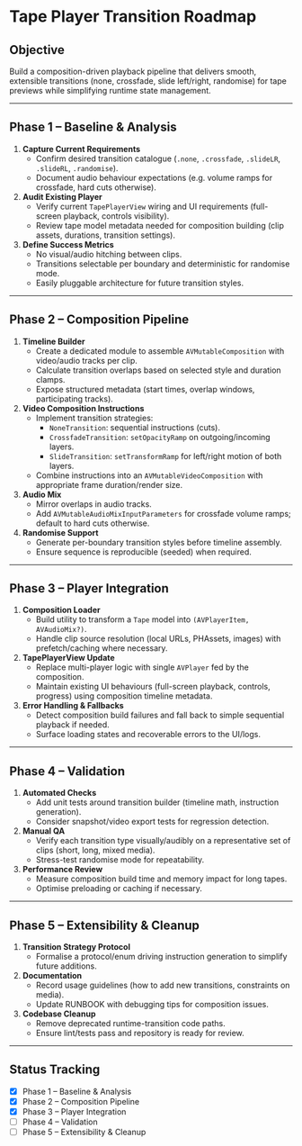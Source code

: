 # Tape Player Transition Roadmap

## Objective
Build a composition-driven playback pipeline that delivers smooth, extensible transitions (none, crossfade, slide left/right, randomise) for tape previews while simplifying runtime state management.

---

## Phase 1 – Baseline & Analysis
1. **Capture Current Requirements**
   - Confirm desired transition catalogue (`.none`, `.crossfade`, `.slideLR`, `.slideRL`, `.randomise`).
   - Document audio behaviour expectations (e.g. volume ramps for crossfade, hard cuts otherwise).
2. **Audit Existing Player**
   - Verify current `TapePlayerView` wiring and UI requirements (full-screen playback, controls visibility).
   - Review tape model metadata needed for composition building (clip assets, durations, transition settings).
3. **Define Success Metrics**
   - No visual/audio hitching between clips.
   - Transitions selectable per boundary and deterministic for randomise mode.
   - Easily pluggable architecture for future transition styles.

---

## Phase 2 – Composition Pipeline
1. **Timeline Builder**
   - Create a dedicated module to assemble `AVMutableComposition` with video/audio tracks per clip.
   - Calculate transition overlaps based on selected style and duration clamps.
   - Expose structured metadata (start times, overlap windows, participating tracks).
2. **Video Composition Instructions**
   - Implement transition strategies:
     - `NoneTransition`: sequential instructions (cuts).
     - `CrossfadeTransition`: `setOpacityRamp` on outgoing/incoming layers.
     - `SlideTransition`: `setTransformRamp` for left/right motion of both layers.
   - Combine instructions into an `AVMutableVideoComposition` with appropriate frame duration/render size.
3. **Audio Mix**
   - Mirror overlaps in audio tracks.
   - Add `AVMutableAudioMixInputParameters` for crossfade volume ramps; default to hard cuts otherwise.
4. **Randomise Support**
   - Generate per-boundary transition styles before timeline assembly.
   - Ensure sequence is reproducible (seeded) when required.

---

## Phase 3 – Player Integration
1. **Composition Loader**
   - Build utility to transform a `Tape` model into `(AVPlayerItem, AVAudioMix?)`.
   - Handle clip source resolution (local URLs, PHAssets, images) with prefetch/caching where necessary.
2. **TapePlayerView Update**
   - Replace multi-player logic with single `AVPlayer` fed by the composition.
   - Maintain existing UI behaviours (full-screen playback, controls, progress) using composition timeline metadata.
3. **Error Handling & Fallbacks**
   - Detect composition build failures and fall back to simple sequential playback if needed.
   - Surface loading states and recoverable errors to the UI/logs.

---

## Phase 4 – Validation
1. **Automated Checks**
   - Add unit tests around transition builder (timeline math, instruction generation).
   - Consider snapshot/video export tests for regression detection.
2. **Manual QA**
   - Verify each transition type visually/audibly on a representative set of clips (short, long, mixed media).
   - Stress-test randomise mode for repeatability.
3. **Performance Review**
   - Measure composition build time and memory impact for long tapes.
   - Optimise preloading or caching if necessary.

---

## Phase 5 – Extensibility & Cleanup
1. **Transition Strategy Protocol**
   - Formalise a protocol/enum driving instruction generation to simplify future additions.
2. **Documentation**
   - Record usage guidelines (how to add new transitions, constraints on media).
   - Update RUNBOOK with debugging tips for composition issues.
3. **Codebase Cleanup**
   - Remove deprecated runtime-transition code paths.
   - Ensure lint/tests pass and repository is ready for review.

---

## Status Tracking
- [x] Phase 1 – Baseline & Analysis
- [x] Phase 2 – Composition Pipeline
- [x] Phase 3 – Player Integration
- [ ] Phase 4 – Validation
- [ ] Phase 5 – Extensibility & Cleanup
